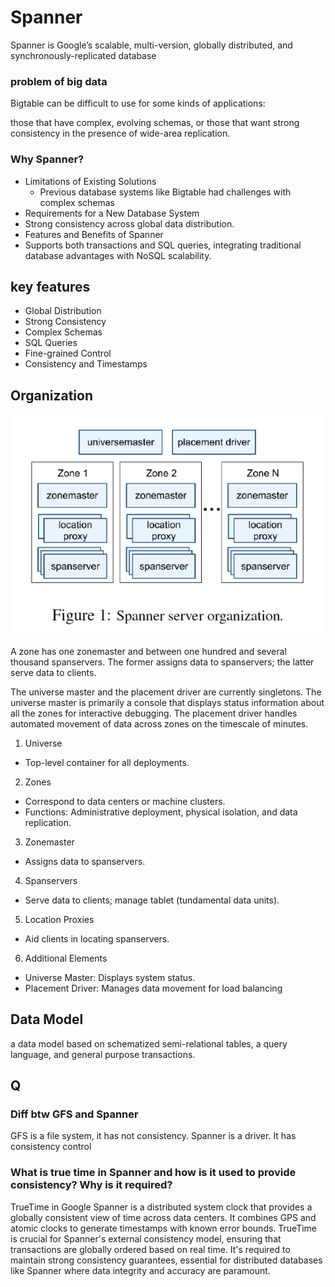 # Spanner
Spanner is Google’s scalable, multi-version, globally distributed, and synchronously-replicated database

### problem of big data
Bigtable can be difficult to use for some kinds of applications:

those that have complex, evolving schemas, or those that want strong consistency in the presence of wide-area replication.

### Why Spanner?
+ Limitations of Existing Solutions
    + Previous database systems like Bigtable had challenges with complex schemas
+ Requirements for a New Database System
+ Strong consistency across global data distribution.
+ Features and Benefits of Spanner
+ Supports both transactions and SQL queries, integrating traditional database advantages with NoSQL scalability.

## key features
+ Global Distribution
+ Strong Consistency
+ Complex Schemas
+ SQL Queries
+ Fine-grained Control
+ Consistency and Timestamps

## Organization
![](./Spanner%20server%20organization.png)

A zone has one zonemaster and between one hundred
and several thousand spanservers.
The former assigns data to spanservers; the latter serve data to clients.

The universe master and the placement driver are currently singletons.
The universe master is primarily a console that
displays status information about all the zones for interactive debugging. The placement driver handles automated movement of data across zones on the timescale of minutes.

1. Universe
- Top-level container for all deployments.
2. Zones
- Correspond to data centers or machine clusters.
- Functions: Administrative deployment, physical isolation, and data replication.
3. Zonemaster
- Assigns data to spanservers.
4. Spanservers
- Serve data to clients; manage tablet (tundamental data units).
5. Location Proxies
- Aid clients in locating spanservers.
6. Additional Elements
- Universe Master: Displays system status.
- Placement Driver: Manages data movement for load balancing
## Data Model
a data model based on schematized
semi-relational tables, a query language, and general purpose transactions.

## Q
###  Diff btw GFS and Spanner
GFS is a file system, it has not consistency. Spanner is a driver. It has consistency control

### What is true time in Spanner and how is it used to provide consistency? Why is it required?

TrueTime in Google Spanner is a distributed system clock that provides a globally consistent view of time across data centers. It combines GPS and atomic clocks to generate timestamps with known error bounds. TrueTime is crucial for Spanner's external consistency model, ensuring that transactions are globally ordered based on real time. It's required to maintain strong consistency guarantees, essential for distributed databases like Spanner where data integrity and accuracy are paramount.